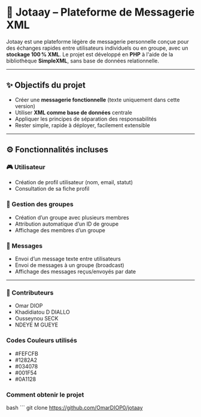 # 📱 Jotaay – Plateforme de Messagerie XML

Jotaay est une plateforme légère de messagerie personnelle conçue pour des échanges rapides entre utilisateurs individuels ou en groupe, avec un **stockage 100 % XML**. Le projet est développé en **PHP** à l'aide de la bibliothèque **SimpleXML**, sans base de données relationnelle.

---

## ✨ Objectifs du projet

- Créer une **messagerie fonctionnelle** (texte uniquement dans cette version)
- Utiliser **XML comme base de données** centrale
- Appliquer les principes de séparation des responsabilités
- Rester simple, rapide à déployer, facilement extensible

---

## ⚙️ Fonctionnalités incluses

### 🎮 Utilisateur
- Création de profil utilisateur (nom, email, statut)
- Consultation de sa fiche profil

### 👥 Gestion des groupes
- Création d’un groupe avec plusieurs membres
- Attribution automatique d’un ID de groupe
- Affichage des membres d’un groupe

### 💬 Messages
- Envoi d’un message texte entre utilisateurs
- Envoi de messages à un groupe (broadcast)
- Affichage des messages reçus/envoyés par date

---

### 🤖 Contributeurs
- Omar DIOP
- Khadidiatou D DIALLO
- Ousseynou SECK
- NDEYE M GUEYE

### Codes Couleurs utilisés
- #FEFCFB
- #1282A2
- #034078
- #001F54
- #0A1128

### Comment obtenir le projet
bash ```
    git clone https://github.com/OmarDIOP0/jotaay
```
